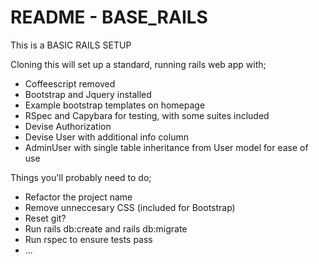 # README - BASE_RAILS

This is a BASIC RAILS SETUP

Cloning this will set up a standard, running rails web app with;

* Coffeescript removed
* Bootstrap and Jquery installed
* Example bootstrap templates on homepage
* RSpec and Capybara for testing, with some suites included
* Devise Authorization
* Devise User with additional info column
* AdminUser with single table inheritance from User model for ease of use

Things you'll probably need to do;

* Refactor the project name
* Remove unneccesary CSS (included for Bootstrap)
* Reset git?
* Run rails db:create and rails db:migrate
* Run rspec to ensure tests pass
* ...
